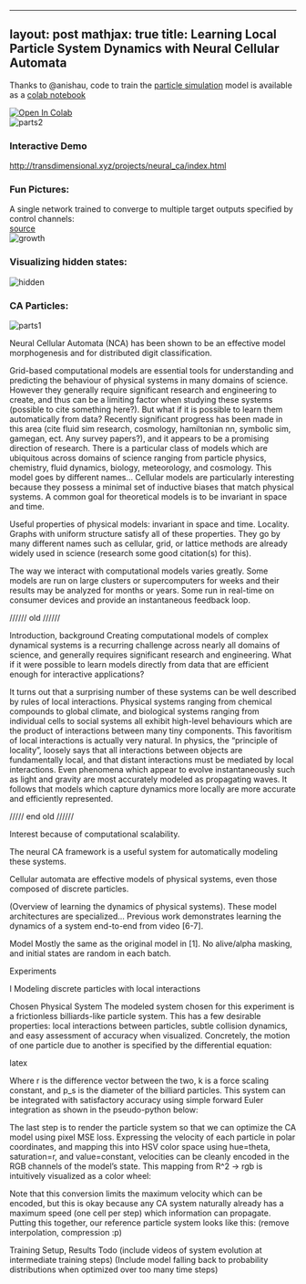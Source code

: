 
---
layout: post
mathjax: true
title: Learning Local Particle System Dynamics with Neural Cellular Automata
--- 

Thanks to @anishau, code to train the [particle simulation](http://transdimensional.xyz/projects/neural_ca/index.html) model is available as a [colab notebook](https://colab.research.google.com/drive/1XaNCLrVyp5JYXgP_glWExSUyhbV8OaWb?usp=sharing)

[![Open In Colab](https://colab.research.google.com/assets/colab-badge.svg)](https://colab.research.google.com/drive/1XaNCLrVyp5JYXgP_glWExSUyhbV8OaWb?usp=sharing)  
![parts2](https://i.imgur.com/Y6lggxE.gif)    

### Interactive Demo
http://transdimensional.xyz/projects/neural_ca/index.html  


### Fun Pictures:
A single network trained to converge to multiple target outputs specified by control channels:  
[source](CA_Basic/basic_large.py)  
![growth](https://i.imgur.com/vjrqwF2.gif)
  
### Visualizing hidden states:    
  
![hidden](https://i.imgur.com/2ApfNM3.gif)  


### CA Particles:  
![parts1](https://i.imgur.com/BD4vR9v.gif)  

Neural Cellular Automata (NCA) has been shown to be an effective model morphogenesis and for distributed digit classification. 

Grid-based computational models are essential tools for understanding and predicting the behaviour of physical systems in many domains of science. However they generally require significant research and engineering to create, and thus can be a limiting factor when studying these systems (possible to cite something here?). But what if it is possible to learn them automatically from data? Recently significant progress has been made in this area (cite fluid sim research, cosmology, hamiltonian nn, symbolic sim, gamegan, ect. Any survey papers?), and it appears to be a promising direction of research. There is a particular class of models which are ubiquitous across domains of science ranging from particle physics, chemistry, fluid dynamics, biology, meteorology, and cosmology. This model goes by different names... Cellular models are particularly interesting because they possess a minimal set of inductive biases that match physical systems. A common goal for theoretical models is to be invariant in space and time. 

Useful properties of physical models: invariant in space and time. Locality.
Graphs with uniform structure satisfy all of these properties. They go by many different names such as cellular, grid, or lattice methods are already widely used in science (research some good citation(s) for this). 

The way we interact with computational models varies greatly. Some models are run on large clusters or supercomputers for weeks and their results may be analyzed for months or years. Some run in real-time on consumer devices and provide an instantaneous feedback loop. 

////// old //////

Introduction, background
Creating computational models of complex dynamical systems is a recurring challenge across nearly all domains of science, and generally requires significant research and engineering. What if it were possible to learn models directly from data that are efficient enough for interactive applications?

It turns out that a surprising number of these systems can be well described by rules of local interactions. Physical systems ranging from chemical compounds to global climate, and biological systems ranging from individual cells to social systems all exhibit high-level behaviours which are the product of interactions between many tiny components. This favoritism of local interactions is actually very natural. In physics, the “principle of locality”, loosely says that all interactions between objects are fundamentally local, and that distant interactions must be mediated by local interactions. Even phenomena which appear to evolve instantaneously such as light and gravity are most accurately modeled as propagating waves. It follows that models which capture dynamics more locally are more accurate and efficiently represented.

///// end old //////

Interest because of computational scalability. 

The neural CA framework is a useful system for automatically modeling these systems. 

Cellular automata are effective models of physical systems, even those composed of discrete particles.

(Overview of learning the dynamics of physical systems). These model architectures are specialized...
Previous work demonstrates learning the dynamics of a system end-to-end from video [6-7].

Model
Mostly the same as the original model in [1]. No alive/alpha masking, and initial states are random in each batch.

Experiments

I
Modeling discrete particles with local interactions


Chosen Physical System
The modeled system chosen for this experiment is a frictionless billiards-like particle system. This has a few desirable properties: local interactions between particles, subtle collision dynamics, and easy assessment of accuracy when visualized. 
Concretely, the motion of one particle due to another is specified by the differential equation:

latex

Where r is the difference vector between the two, k is a force scaling constant, and p_s is the diameter of the billiard particles.
This system can be integrated with satisfactory accuracy using simple forward Euler integration as shown in the pseudo-python below:

The last step is to render the particle system so that we can optimize the CA model using pixel MSE loss. Expressing the velocity of each particle in polar coordinates, and mapping this into HSV color space using hue=theta, saturation=r, and value=constant, velocities can be cleanly encoded in the RGB channels of the model’s state. This mapping from R^2 -> rgb is intuitively visualized as a color wheel:

Note that this conversion limits the maximum velocity which can be encoded, but this is okay because any CA system naturally already has a maximum speed (one cell per step) which information can propagate.
Putting this together, our reference particle system looks like this:
(remove interpolation, compression :p)


Training Setup, Results
Todo
(include videos of system evolution at intermediate training steps)
(Include model falling back to probability distributions when optimized over too many time steps)

